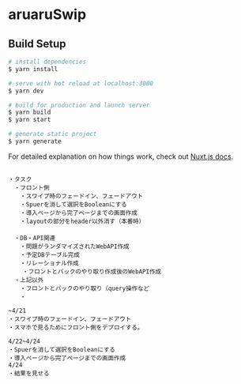 # aruaruSwip

## Build Setup

```bash
# install dependencies
$ yarn install

# serve with hot reload at localhost:3000
$ yarn dev

# build for production and launch server
$ yarn build
$ yarn start

# generate static project
$ yarn generate
```

For detailed explanation on how things work, check out [Nuxt.js docs](https://nuxtjs.org).

```commit task

・タスク
　・フロント側
　　・スワイプ時のフェードイン、フェードアウト
　　・Spuerを消して選択をBooleanにする
　　・導入ページから完了ページまでの画面作成
　　・layoutの部分をheader以外消す（本番時）
　　
　・DB・API関連
　　・問題がランダマイズされたWebAPI作成
　　・予定DBテーブル完成
　　・リレーショナル作成
    ・フロントとバックのやり取り作成後のWebAPI作成
　・上記以外
　　・フロントとバックのやり取り（query操作など
　　・
```

```plans
~4/21
・スワイプ時のフェードイン、フェードアウト
・スマホで見るためにフロント側をデプロイする。

4/22~4/24
・Spuerを消して選択をBooleanにする
・導入ページから完了ページまでの画面作成
4/24
・結果を見せる
```
